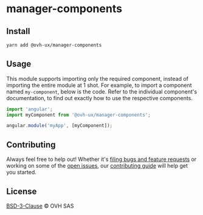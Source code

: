 # manager-components

## Install

```sh
yarn add @ovh-ux/manager-components
```

## Usage
This module supports importing only the required component, instead of importing the entire module at 1 shot. For example, to import a component named `my-component`, below is the code. Refer to the individual component's documentation, to find out exactly how to use the respective components.

```js
import 'angular';
import myComponent from '@ovh-ux/manager-components';

angular.module('myApp', [myComponent]);
```

## Contributing

Always feel free to help out! Whether it's [filing bugs and feature requests](https://github.com/ovh/manager/issues/new) or working on some of the [open issues](https://github.com/ovh/manager/issues), our [contributing guide](https://github.com/ovh/manager/blob/master/CONTRIBUTING.md) will help get you started.

## License

[BSD-3-Clause](LICENSE) © OVH SAS
